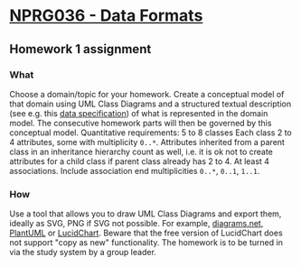 # [NPRG036 - Data Formats](https://jakub.klímek.com/nprg036.html)
## Homework 1 assignment
### What 
Choose a domain/topic for your homework. Create a conceptual model of that domain using UML Class Diagrams and a structured textual description (see e.g. this [data specification](https://ofn.gov.cz/%C3%BA%C5%99edn%C3%AD-desky/2021-07-20/)) of what is represented in the domain model. The consecutive homework parts will then be governed by this conceptual model. Quantitative requirements:
5 to 8 classes
Each class 2 to 4 attributes, some with multiplicity `0..*`. Attributes inherited from a parent class in an inheritance hierarchy count as well, i.e. it is ok not to create attributes for a child class if parent class already has 2 to 4.
At least 4 associations. Include association end multiplicities `0..*`, `0..1`, `1..1`.
### How 
Use a tool that allows you to draw UML Class Diagrams and export them, ideally as SVG, PNG if SVG not possible. For example, [diagrams.net](https://www.diagrams.net/), [PlantUML](https://plantuml.com/) or [LucidChart](https://www.lucidchart.com/pages/). Beware that the free version of LucidChart does not support "copy as new" functionality. The homework is to be turned in via the study system by a group leader.
